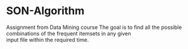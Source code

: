 # SON-Algorithm
Assignment from Data Mining course
The goal is to find	all	the	possible	combinations	of	the	frequent	itemsets in	any	given	
input	file within	the	required	time.	
